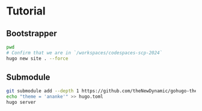 # Tutorial  

## Bootstrapper  

```bash
pwd
# Confirm that we are in `/workspaces/codespaces-scp-2024`
hugo new site . --force
```

## Submodule

```bash
git submodule add --depth 1 https://github.com/theNewDynamic/gohugo-theme-ananke.git themes/ananke
echo "theme = 'ananke'" >> hugo.toml
hugo server
```